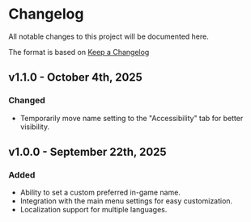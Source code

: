 # Changelog

All notable changes to this project will be documented here.

The format is based on [Keep a Changelog](https://keepachangelog.com/en/1.1.0/)

## v1.1.0 - October 4th, 2025

### Changed
- Temporarily move name setting to the "Accessibility" tab for better visibility.

## v1.0.0 - September 22th, 2025

### Added
- Ability to set a custom preferred in-game name.
- Integration with the main menu settings for easy customization.
- Localization support for multiple languages.
